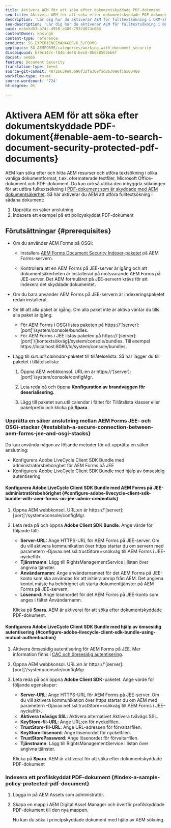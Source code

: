 ```yaml
---
title: Aktivera AEM för att söka efter dokumentskyddade PDF-dokument
seo-title: Aktivera AEM för att söka efter dokumentskyddade PDF-dokument
description: 'Lär dig hur du aktiverar AEM för fulltextsökning i DRM-skyddade PDF-dokument.  '
seo-description: 'Lär dig hur du aktiverar AEM för fulltextsökning i DRM-skyddade PDF-dokument.  '
uuid: ec6e5d53-a74c-4958-a389-7937d073c083
contentOwner: khsingh
content-type: reference
products: SG_EXPERIENCEMANAGER/6.5/FORMS
geptopics: SG_AEMFORMS/categories/working_with_document_security
discoiquuid: b79c147c-f846-4e48-bec0-8b658502bb6f
docset: aem65
feature: Document Security
translation-type: tm+mt
source-git-commit: 48726639e93696f32fa368fad2630e6fca50640e
workflow-type: tm+mt
source-wordcount: '724'
ht-degree: 0%

---
```



# Aktivera AEM för att söka efter dokumentskyddade PDF-dokument{#enable-aem-to-search-document-security-protected-pdf-documents}

AEM kan söka efter och hitta AEM resurser och utföra textsökning i olika vanliga dokumentformat, t.ex. oformaterade textfiler, Microsoft Office-dokument och PDF-dokument. Du kan också utöka den inbyggda sökningen för att utföra fulltextsökning i [PDF-dokument som är skyddade med AEM dokumentsäkerhet](../../forms/using/admin-help/document-security.md). Så här aktiverar du AEM att utföra fulltextsökning i sådana dokument:

1. Upprätta en säker anslutning
1. Indexera ett exempel på ett policyskyddat PDF-dokument

## Förutsättningar {#prerequisites}

* Om du använder AEM Forms på OSGi:

   * Installera [AEM Forms Document Security Indexer-paketet](https://helpx.adobe.com/aem-forms/kb/aem-forms-releases.html) på AEM Forms-servern.

   * Kontrollera att en AEM Forms på JEE-server är igång och att dokumentsäkerheten är installerad på motsvarande AEM Forms på JEE-server. Det AEM formuläret på JEE-servern krävs för att indexera det skyddade dokumentet.

* Om du bara använder AEM Forms på JEE-servern är indexeringspaketet redan installerat.
* Se till att alla paket är igång. Om alla paket inte är aktiva väntar du tills alla paket är igång.

   * För AEM Forms i OSGi listas paketen på https://&#39;[server]:[port]&#39;/system/console/bundles.
   * För AEM Forms i JEE listas paketen på https://&#39;[server]:[port]&#39;/[kontextsökväg]/system/console/bundles. Till exempel https://localhost:8080/lc/system/console/bundles.

* Lägg till *sun.util.calendar*-paketet till tillåtelselista. Så här lägger du till paketet i tillåtelselista:

   1. Öppna AEM webbkonsol. URL:en är https://&#39;[server]:[port]&#39;/system/console/configMgr.
   1. Leta reda på och öppna **Konfiguration av brandväggen för deserialisering**.

   1. Lägg till paketet sun.util.calendar i fältet för Tillåtslista klasser eller paketprefix och klicka på **Spara**.

### Upprätta en säker anslutning mellan AEM Forms JEE- och OSGi-stackar {#establish-a-secure-connection-between-aem-forms-jee-and-osgi-stacks}

Du kan använda någon av följande metoder för att upprätta en säker anslutning:

* Konfigurera Adobe LiveCycle Client SDK Bundle med administratörsbehörighet för AEM Forms på JEE
* Konfigurera Adobe LiveCycle Client SDK Bundle med hjälp av ömsesidig autentisering

#### Konfigurera Adobe LiveCycle Client SDK Bundle med AEM Forms på JEE-administratörsbehörighet {#configure-adobe-livecycle-client-sdk-bundle-with-aem-forms-on-jee-admin-credentials}

1. Öppna AEM webbkonsol. URL:en är https://&#39;[server]:[port]&#39;/system/console/configMgr.
1. Leta reda på och öppna **Adobe Client SDK Bundle**. Ange värde för följande fält:

   * **Server-URL:** Ange HTTPS-URL för AEM Forms på JEE-server. Om du vill aktivera kommunikation över https startar du om servern med parametern -Djavax.net.ssl.trustStore=&lt;sökväg till AEM Forms i JEE-nyckelfil>.
   * **Tjänstnamn**: Lägg till RightsManagementService i listan över angivna tjänster.
   * **Användarnamn:** Ange användarnamnet för det AEM Forms på JEE-konto som ska användas för att initiera anrop från AEM. Det angivna kontot måste ha behörighet att starta dokumenttjänster på AEM Forms på JEE-servern.
   * **Lösenord**: Ange lösenordet för det AEM Forms på JEE-konto som anges i fältet Användarnamn.

   Klicka på **Spara**. AEM är aktiverat för att söka efter dokumentskyddade PDF-dokument.

#### Konfigurera Adobe LiveCycle Client SDK Bundle med hjälp av ömsesidig autentisering {#configure-adobe-livecycle-client-sdk-bundle-using-mutual-authentication}

1. Aktivera ömsesidig autentisering för AEM Forms på JEE. Mer information finns i [CAC och ömsesidig autentisering](https://helpx.adobe.com/livecycle/kb/cac-mutual-authentication.html).
1. Öppna AEM webbkonsol. URL:en är https://&#39;[server]:[port]&#39;/system/console/configMgr.
1. Leta reda på och öppna **Adobe Client SDK**-paketet. Ange värde för följande egenskaper:

   * **Server-URL**: Ange HTTPS-URL för AEM Forms på JEE-server. Om du vill aktivera kommunikation över https startar du om AEM med parametern -Djavax.net.ssl.trustStore=&lt;sökväg till AEM Forms i JEE-nyckelfil>.
   * **Aktivera tvåvägs SSL**: Aktivera alternativet Aktivera tvåvägs SSL.
   * **KeyStore-fil-URL**: Ange URL:en för nyckelfilen.
   * **TrustStore-fil-URL**: Ange URL-adressen för förvaltarfilen.
   * **KeyStore-lösenord**: Ange lösenordet för nyckelfilen.
   * **TrustStorePassword**: Ange lösenordet för förvaltarfilen.
   * **Tjänstnamn**: Lägg till RightsManagementService i listan över angivna tjänster.

   Klicka på **Spara**. AEM är aktiverat för att söka efter dokumentskyddade PDF-dokument

### Indexera ett profilskyddat PDF-dokument {#index-a-sample-policy-protected-pdf-document}

1. Logga in på AEM Assets som administratör.
1. Skapa en mapp i AEM Digital Asset Manager och överför profilskyddade PDF-dokument till den nya mappen.

   Nu kan du söka i principskyddade dokument med hjälp av AEM sökning.

